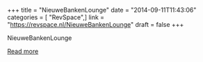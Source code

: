+++
title = "NieuweBankenLounge"
date = "2014-09-11T11:43:06"
categories = [ "RevSpace",]
link = "https://revspace.nl/NieuweBankenLounge"
draft = false
+++

<div class="mw-content-ltr mw-parser-output" dir="ltr" lang="en-GB"><p><a class="mw-selflink selflink">NieuweBankenLounge</a>
</p></div>

[Read more](https://revspace.nl/NieuweBankenLounge)